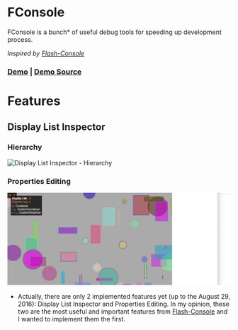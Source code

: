 # FConsole
FConsole is a bunch* of useful debug tools for speeding up development process.

*Inspired by [Flash-Console](https://github.com/junkbyte/flash-console)*

### **[Demo](https://flashist.github.io/fexamples/) | [Demo Source](https://github.com/flashist/fexamples)**

# Features

## Display List Inspector

### Hierarchy
![Display List Inspector - Hierarchy](https://github.com/flashist/flashist.github.io/blob/master/fexamples/images/demo/display-list-inspecotr_hierarchy-1.gif?raw=true)

### Properties Editing
![Display List Inspector - Editing](https://github.com/flashist/flashist.github.io/blob/master/fexamples/images/demo/%20display-list-inspector_editing-1.gif?raw=true)

* Actually, there are only 2 implemented features yet (up to the August 29, 2016): Display List Inspector and Properties Editing. In my opinion, these two are the most useful and important features from [Flash-Console](https://github.com/junkbyte/flash-console) and I wanted to implement them the first.
